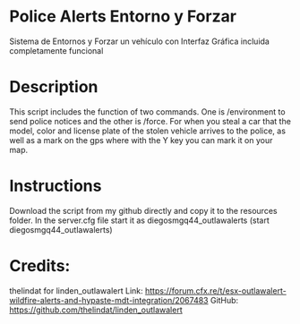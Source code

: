 # Police Alerts Entorno y Forzar

Sistema de Entornos y Forzar un vehículo con Interfaz Gráfica incluida completamente funcional

# Description

This script includes the function of two commands. One is /environment to send police notices and the other is /force. 
For when you steal a car that the model, color and license plate of the stolen vehicle arrives to the police, 
as well as a mark on the gps where with the Y key you can mark it on your map.

# Instructions

Download the script from my github directly and copy it to the resources folder.
In the server.cfg file start it as diegosmgq44_outlawalerts (start diegosmgq44_outlawalerts)

# Credits:

  thelindat for linden_outlawalert
  Link: https://forum.cfx.re/t/esx-outlawalert-wildfire-alerts-and-hypaste-mdt-integration/2067483
  GitHub: https://github.com/thelindat/linden_outlawalert
